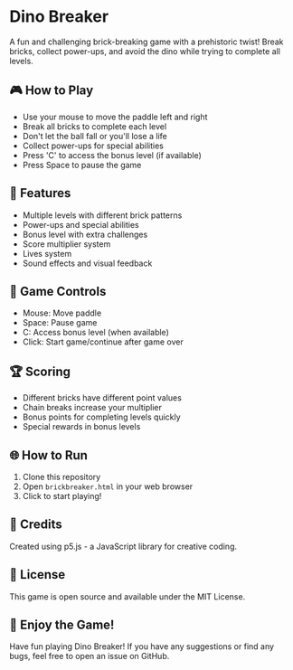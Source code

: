 # Dino Breaker

A fun and challenging brick-breaking game with a prehistoric twist! Break bricks, collect power-ups, and avoid the dino while trying to complete all levels.

## 🎮 How to Play

- Use your mouse to move the paddle left and right
- Break all bricks to complete each level
- Don't let the ball fall or you'll lose a life
- Collect power-ups for special abilities
- Press 'C' to access the bonus level (if available)
- Press Space to pause the game

## 🚀 Features

- Multiple levels with different brick patterns
- Power-ups and special abilities
- Bonus level with extra challenges
- Score multiplier system
- Lives system
- Sound effects and visual feedback

## 🎯 Game Controls

- Mouse: Move paddle
- Space: Pause game
- C: Access bonus level (when available)
- Click: Start game/continue after game over

## 🏆 Scoring

- Different bricks have different point values
- Chain breaks increase your multiplier
- Bonus points for completing levels quickly
- Special rewards in bonus levels

## 🌐 How to Run

1. Clone this repository
2. Open `brickbreaker.html` in your web browser
3. Click to start playing!

## 📝 Credits

Created using p5.js - a JavaScript library for creative coding.

## 📜 License

This game is open source and available under the MIT License.

## 🦖 Enjoy the Game!

Have fun playing Dino Breaker! If you have any suggestions or find any bugs, feel free to open an issue on GitHub. 